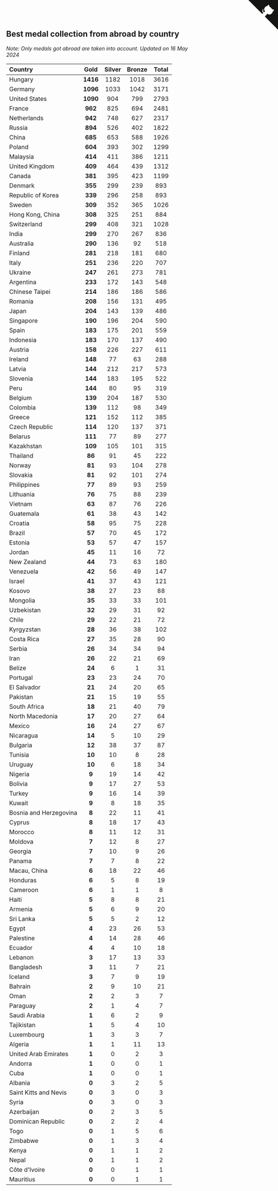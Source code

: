 ## Best medal collection from abroad by country

*Note: Only medals got abroad are taken into account.*
*Updated on 16 May 2024*

| Country | Gold | Silver | Bronze | Total |
| :--- | :--: | :--: | :--: | :--: |
| Hungary | **1416** | 1182 | 1018 | 3616 |
| Germany | **1096** | 1033 | 1042 | 3171 |
| United States | **1090** | 904 | 799 | 2793 |
| France | **962** | 825 | 694 | 2481 |
| Netherlands | **942** | 748 | 627 | 2317 |
| Russia | **894** | 526 | 402 | 1822 |
| China | **685** | 653 | 588 | 1926 |
| Poland | **604** | 393 | 302 | 1299 |
| Malaysia | **414** | 411 | 386 | 1211 |
| United Kingdom | **409** | 464 | 439 | 1312 |
| Canada | **381** | 395 | 423 | 1199 |
| Denmark | **355** | 299 | 239 | 893 |
| Republic of Korea | **339** | 296 | 258 | 893 |
| Sweden | **309** | 352 | 365 | 1026 |
| Hong Kong, China | **308** | 325 | 251 | 884 |
| Switzerland | **299** | 408 | 321 | 1028 |
| India | **299** | 270 | 267 | 836 |
| Australia | **290** | 136 | 92 | 518 |
| Finland | **281** | 218 | 181 | 680 |
| Italy | **251** | 236 | 220 | 707 |
| Ukraine | **247** | 261 | 273 | 781 |
| Argentina | **233** | 172 | 143 | 548 |
| Chinese Taipei | **214** | 186 | 186 | 586 |
| Romania | **208** | 156 | 131 | 495 |
| Japan | **204** | 143 | 139 | 486 |
| Singapore | **190** | 196 | 204 | 590 |
| Spain | **183** | 175 | 201 | 559 |
| Indonesia | **183** | 170 | 137 | 490 |
| Austria | **158** | 226 | 227 | 611 |
| Ireland | **148** | 77 | 63 | 288 |
| Latvia | **144** | 212 | 217 | 573 |
| Slovenia | **144** | 183 | 195 | 522 |
| Peru | **144** | 80 | 95 | 319 |
| Belgium | **139** | 204 | 187 | 530 |
| Colombia | **139** | 112 | 98 | 349 |
| Greece | **121** | 152 | 112 | 385 |
| Czech Republic | **114** | 120 | 137 | 371 |
| Belarus | **111** | 77 | 89 | 277 |
| Kazakhstan | **109** | 105 | 101 | 315 |
| Thailand | **86** | 91 | 45 | 222 |
| Norway | **81** | 93 | 104 | 278 |
| Slovakia | **81** | 92 | 101 | 274 |
| Philippines | **77** | 89 | 93 | 259 |
| Lithuania | **76** | 75 | 88 | 239 |
| Vietnam | **63** | 87 | 76 | 226 |
| Guatemala | **61** | 38 | 43 | 142 |
| Croatia | **58** | 95 | 75 | 228 |
| Brazil | **57** | 70 | 45 | 172 |
| Estonia | **53** | 57 | 47 | 157 |
| Jordan | **45** | 11 | 16 | 72 |
| New Zealand | **44** | 73 | 63 | 180 |
| Venezuela | **42** | 56 | 49 | 147 |
| Israel | **41** | 37 | 43 | 121 |
| Kosovo | **38** | 27 | 23 | 88 |
| Mongolia | **35** | 33 | 33 | 101 |
| Uzbekistan | **32** | 29 | 31 | 92 |
| Chile | **29** | 22 | 21 | 72 |
| Kyrgyzstan | **28** | 36 | 38 | 102 |
| Costa Rica | **27** | 35 | 28 | 90 |
| Serbia | **26** | 34 | 34 | 94 |
| Iran | **26** | 22 | 21 | 69 |
| Belize | **24** | 6 | 1 | 31 |
| Portugal | **23** | 23 | 24 | 70 |
| El Salvador | **21** | 24 | 20 | 65 |
| Pakistan | **21** | 15 | 19 | 55 |
| South Africa | **18** | 21 | 40 | 79 |
| North Macedonia | **17** | 20 | 27 | 64 |
| Mexico | **16** | 24 | 27 | 67 |
| Nicaragua | **14** | 5 | 10 | 29 |
| Bulgaria | **12** | 38 | 37 | 87 |
| Tunisia | **10** | 10 | 8 | 28 |
| Uruguay | **10** | 6 | 18 | 34 |
| Nigeria | **9** | 19 | 14 | 42 |
| Bolivia | **9** | 17 | 27 | 53 |
| Turkey | **9** | 16 | 14 | 39 |
| Kuwait | **9** | 8 | 18 | 35 |
| Bosnia and Herzegovina | **8** | 22 | 11 | 41 |
| Cyprus | **8** | 18 | 17 | 43 |
| Morocco | **8** | 11 | 12 | 31 |
| Moldova | **7** | 12 | 8 | 27 |
| Georgia | **7** | 10 | 9 | 26 |
| Panama | **7** | 7 | 8 | 22 |
| Macau, China | **6** | 18 | 22 | 46 |
| Honduras | **6** | 5 | 8 | 19 |
| Cameroon | **6** | 1 | 1 | 8 |
| Haiti | **5** | 8 | 8 | 21 |
| Armenia | **5** | 6 | 9 | 20 |
| Sri Lanka | **5** | 5 | 2 | 12 |
| Egypt | **4** | 23 | 26 | 53 |
| Palestine | **4** | 14 | 28 | 46 |
| Ecuador | **4** | 4 | 10 | 18 |
| Lebanon | **3** | 17 | 13 | 33 |
| Bangladesh | **3** | 11 | 7 | 21 |
| Iceland | **3** | 7 | 9 | 19 |
| Bahrain | **2** | 9 | 10 | 21 |
| Oman | **2** | 2 | 3 | 7 |
| Paraguay | **2** | 1 | 4 | 7 |
| Saudi Arabia | **1** | 6 | 2 | 9 |
| Tajikistan | **1** | 5 | 4 | 10 |
| Luxembourg | **1** | 3 | 3 | 7 |
| Algeria | **1** | 1 | 11 | 13 |
| United Arab Emirates | **1** | 0 | 2 | 3 |
| Andorra | **1** | 0 | 0 | 1 |
| Cuba | **1** | 0 | 0 | 1 |
| Albania | **0** | 3 | 2 | 5 |
| Saint Kitts and Nevis | **0** | 3 | 0 | 3 |
| Syria | **0** | 3 | 0 | 3 |
| Azerbaijan | **0** | 2 | 3 | 5 |
| Dominican Republic | **0** | 2 | 2 | 4 |
| Togo | **0** | 1 | 5 | 6 |
| Zimbabwe | **0** | 1 | 3 | 4 |
| Kenya | **0** | 1 | 1 | 2 |
| Nepal | **0** | 1 | 1 | 2 |
| Côte d'Ivoire | **0** | 0 | 1 | 1 |
| Mauritius | **0** | 0 | 1 | 1 |


<a href="https://github.com/jonatanklosko/wca_statistics" class="github-corner" aria-label="View source on Github"><svg width="80" height="80" viewBox="0 0 250 250" style="fill:#151513; color:#fff; position: absolute; top: 0; border: 0; right: 0;" aria-hidden="true"><path d="M0,0 L115,115 L130,115 L142,142 L250,250 L250,0 Z"></path><path d="M128.3,109.0 C113.8,99.7 119.0,89.6 119.0,89.6 C122.0,82.7 120.5,78.6 120.5,78.6 C119.2,72.0 123.4,76.3 123.4,76.3 C127.3,80.9 125.5,87.3 125.5,87.3 C122.9,97.6 130.6,101.9 134.4,103.2" fill="currentColor" style="transform-origin: 130px 106px;" class="octo-arm"></path><path d="M115.0,115.0 C114.9,115.1 118.7,116.5 119.8,115.4 L133.7,101.6 C136.9,99.2 139.9,98.4 142.2,98.6 C133.8,88.0 127.5,74.4 143.8,58.0 C148.5,53.4 154.0,51.2 159.7,51.0 C160.3,49.4 163.2,43.6 171.4,40.1 C171.4,40.1 176.1,42.5 178.8,56.2 C183.1,58.6 187.2,61.8 190.9,65.4 C194.5,69.0 197.7,73.2 200.1,77.6 C213.8,80.2 216.3,84.9 216.3,84.9 C212.7,93.1 206.9,96.0 205.4,96.6 C205.1,102.4 203.0,107.8 198.3,112.5 C181.9,128.9 168.3,122.5 157.7,114.1 C157.9,116.9 156.7,120.9 152.7,124.9 L141.0,136.5 C139.8,137.7 141.6,141.9 141.8,141.8 Z" fill="currentColor" class="octo-body"></path></svg></a><style>.github-corner:hover .octo-arm{animation:octocat-wave 560ms ease-in-out}@keyframes octocat-wave{0%,100%{transform:rotate(0)}20%,60%{transform:rotate(-25deg)}40%,80%{transform:rotate(10deg)}}@media (max-width:500px){.github-corner:hover .octo-arm{animation:none}.github-corner .octo-arm{animation:octocat-wave 560ms ease-in-out}}</style>
